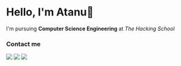 # Hello, I'm Atanu👋

I'm pursuing **Computer Science Engineering** at *The Hacking School*

### Contact me
<a href="mailto:atanu.sarkar@aol.com"><img src="https://img.shields.io/badge/Mail-gray?logo=aol&logoColor=white&style=flat"></a>
<a href="https://www.linkedin.com/in/atanu23"><img src="https://img.shields.io/badge/LinkedIn-blue?logo=linkedin&logoColor=white"></a>
<a href="https://twitter.com/x_atanu"><img src="https://img.shields.io/twitter/follow/x_atanu?label=Twitter&style=social"></a>
